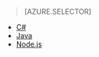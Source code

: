 > [AZURE.SELECTOR]
- [C#](../articles/iot-hub/iot-hub-csharp-csharp-c2d.md)
- [Java](../articles/iot-hub/iot-hub-java-java-c2d.md)
- [Node.js](../articles/iot-hub/iot-hub-node-node-c2d.md)
